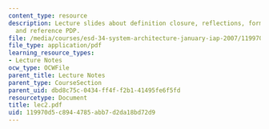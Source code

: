```yaml
---
content_type: resource
description: Lecture slides about definition closure, reflections, form, function,
  and reference PDP.
file: /media/courses/esd-34-system-architecture-january-iap-2007/119970d5c8944785abb7d2da18bd72d9_lec2.pdf
file_type: application/pdf
learning_resource_types:
- Lecture Notes
ocw_type: OCWFile
parent_title: Lecture Notes
parent_type: CourseSection
parent_uid: dbd8c75c-0434-ff4f-f2b1-41495fe6f5fd
resourcetype: Document
title: lec2.pdf
uid: 119970d5-c894-4785-abb7-d2da18bd72d9
---
```

